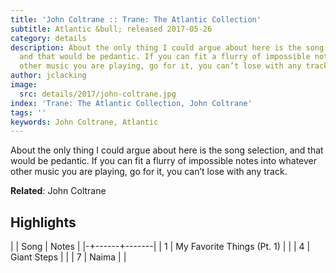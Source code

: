 ```yaml
---
title: 'John Coltrane :: Trane: The Atlantic Collection'
subtitle: Atlantic &bull; released 2017-05-26
category: details
description: About the only thing I could argue about here is the song selection,
  and that would be pedantic. If you can fit a flurry of impossible notes into whatever
  other music you are playing, go for it, you can’t lose with any track.
author: jclacking
image:
  src: details/2017/john-coltrane.jpg
index: 'Trane: The Atlantic Collection, John Coltrane'
tags: ''
keywords: John Coltrane, Atlantic
---
```

About the only thing I could argue about here is the song selection, and that would be pedantic. If you can fit a flurry of impossible notes into whatever other music you are playing, go for it, you can’t lose with any track.<!--more-->

**Related**: John Coltrane

## Highlights

| | Song | Notes |
|-+------+-------|
| 1 | My Favorite Things (Pt. 1) |  |
| 4 | Giant Steps |  |
| 7 | Naima |  |

